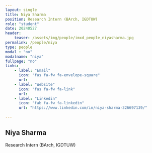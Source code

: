 ```yaml
---
layout: single
title: Niya Sharma
position: Research Intern (BArch, IGDTUW)
role: "student"
date: 20240527
header:
    teaser: /assets/img/people/imxd_people_niyasharma.jpg
permalink: /people/niya
type: people
modal : "no"
modalname: "niya"
fullpage: "no"
links:
    - label: "Email"
      icon: "fas fa-fw fa-envelope-square"
      url:
    - label: "Website"
      icon: "fas fa-fw fa-link"
      url:
    - label: "Linkedin"
      icon: "fab fa-fw fa-linkedin"
      url: "https://www.linkedin.com/in/niya-sharma-326697139/"
      
---
```


## Niya Sharma
Research Intern (BArch, IGDTUW)
